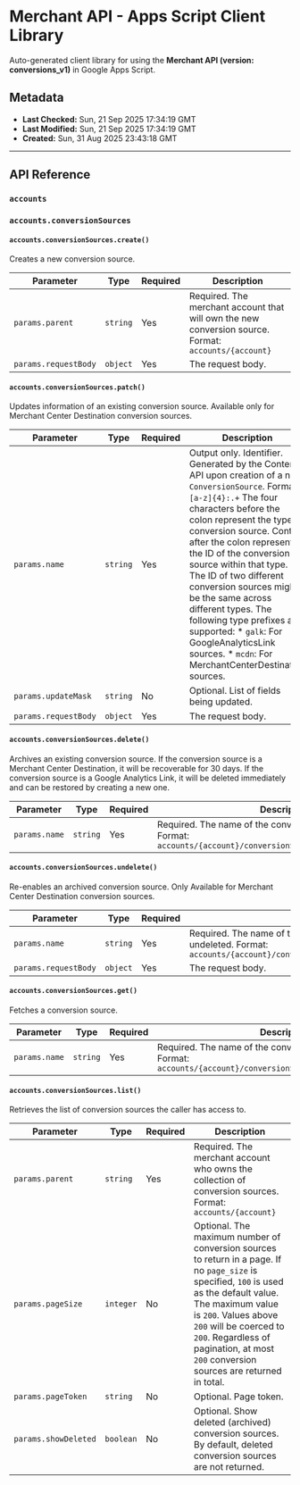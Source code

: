 # Merchant API - Apps Script Client Library

Auto-generated client library for using the **Merchant API (version: conversions_v1)** in Google Apps Script.

## Metadata

- **Last Checked:** Sun, 21 Sep 2025 17:34:19 GMT
- **Last Modified:** Sun, 21 Sep 2025 17:34:19 GMT
- **Created:** Sun, 31 Aug 2025 23:43:18 GMT



---

## API Reference

### `accounts`

### `accounts.conversionSources`

#### `accounts.conversionSources.create()`

Creates a new conversion source.

| Parameter | Type | Required | Description |
|---|---|---|---|
| `params.parent` | `string` | Yes | Required. The merchant account that will own the new conversion source. Format: `accounts/{account}` |
| `params.requestBody` | `object` | Yes | The request body. |

#### `accounts.conversionSources.patch()`

Updates information of an existing conversion source. Available only for Merchant Center Destination conversion sources.

| Parameter | Type | Required | Description |
|---|---|---|---|
| `params.name` | `string` | Yes | Output only. Identifier. Generated by the Content API upon creation of a new `ConversionSource`. Format: `[a-z]{4}:.+` The four characters before the colon represent the type of conversion source. Content after the colon represents the ID of the conversion source within that type. The ID of two different conversion sources might be the same across different types. The following type prefixes are supported: * `galk`: For GoogleAnalyticsLink sources. * `mcdn`: For MerchantCenterDestination sources. |
| `params.updateMask` | `string` | No | Optional. List of fields being updated. |
| `params.requestBody` | `object` | Yes | The request body. |

#### `accounts.conversionSources.delete()`

Archives an existing conversion source. If the conversion source is a Merchant Center Destination, it will be recoverable for 30 days. If the conversion source is a Google Analytics Link, it will be deleted immediately and can be restored by creating a new one.

| Parameter | Type | Required | Description |
|---|---|---|---|
| `params.name` | `string` | Yes | Required. The name of the conversion source to be deleted. Format: `accounts/{account}/conversionSources/{conversion_source}` |

#### `accounts.conversionSources.undelete()`

Re-enables an archived conversion source. Only Available for Merchant Center Destination conversion sources.

| Parameter | Type | Required | Description |
|---|---|---|---|
| `params.name` | `string` | Yes | Required. The name of the conversion source to be undeleted. Format: `accounts/{account}/conversionSources/{conversion_source}` |
| `params.requestBody` | `object` | Yes | The request body. |

#### `accounts.conversionSources.get()`

Fetches a conversion source.

| Parameter | Type | Required | Description |
|---|---|---|---|
| `params.name` | `string` | Yes | Required. The name of the conversion source to be fetched. Format: `accounts/{account}/conversionSources/{conversion_source}` |

#### `accounts.conversionSources.list()`

Retrieves the list of conversion sources the caller has access to.

| Parameter | Type | Required | Description |
|---|---|---|---|
| `params.parent` | `string` | Yes | Required. The merchant account who owns the collection of conversion sources. Format: `accounts/{account}` |
| `params.pageSize` | `integer` | No | Optional. The maximum number of conversion sources to return in a page. If no `page_size` is specified, `100` is used as the default value. The maximum value is `200`. Values above `200` will be coerced to `200`. Regardless of pagination, at most `200` conversion sources are returned in total. |
| `params.pageToken` | `string` | No | Optional. Page token. |
| `params.showDeleted` | `boolean` | No | Optional. Show deleted (archived) conversion sources. By default, deleted conversion sources are not returned. |